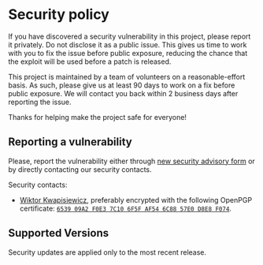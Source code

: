 # Security policy

If you have discovered a security vulnerability in this project, please report it privately.
Do not disclose it as a public issue.
This gives us time to work with you to fix the issue before public exposure, reducing the chance that the exploit will be used before a patch is released.

This project is maintained by a team of volunteers on a reasonable-effort basis.
As such, please give us at least 90 days to work on a fix before public exposure.
We will contact you back within 2 business days after reporting the issue.

Thanks for helping make the project safe for everyone!

## Reporting a vulnerability

Please, report the vulnerability either through [new security advisory form][ADV] or by directly contacting our security contacts.

[ADV]: https://github.com/wiktor-k/setup-just/security/advisories/new

Security contacts:
  - [Wiktor Kwapisiewicz][WK], preferably encrypted with the following OpenPGP certificate: [`6539 09A2 F0E3 7C10 6F5F AF54 6C88 57E0 D8E8 F074`][KEY].

[WK]: https://github.com/wiktor-k
[KEY]: https://keys.openpgp.org/vks/v1/by-fingerprint/653909A2F0E37C106F5FAF546C8857E0D8E8F074

## Supported Versions

Security updates are applied only to the most recent release.
